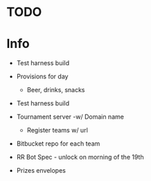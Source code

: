 # TODO

# Info
- Test harness build

- Provisions for day
  - Beer, drinks, snacks
- Test harness build  
- Tournament server
  -w/ Domain name
  - Register teams w/ url
- Bitbucket repo for each team
- RR Bot Spec - unlock on morning of the 19th

- Prizes envelopes

